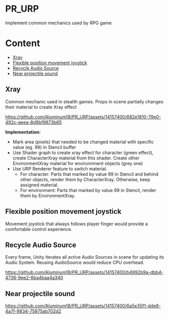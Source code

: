 # PR_URP
Implement common mechanics used by RPG game
# Content
- [Xray](#xray)
- [Flexible position movement joystick](#flexible-position-movement-joystick)
- [Recycle Audio Source](#recycle-audio-source)
- [Near projectile sound](#near-projectile-soud)

## Xray
Common mechanic used in stealth games. Props in scene partially changes their material to create Xray effect

https://github.com/Aluminum18/PR_URP/assets/14157400/682e1810-79e0-492c-aeea-8d9bf9873b85

**Implementation:**
- Mark area (pixels) that needed to be changed material with specific value (eg. 99) in Stencil buffer
- Use Shader graph to create xray effect for character (green effect), create CharacterXray material from this shader. Create other EnvironmentXray material for environmnent objects (grey one)
- Use URP Renderer feature to switch material.
  - For character: Parts that marked by value 99 in Stencil and behind other objects, render them by CharacterXray. Otherwise, keep assigned material.
  - For environment: Parts that marked by value 99 in Stencil, render them by EnvironmentXray.

## Flexible position movement joystick
Movement joystick that always follows player finger would provide a comfortable control experience.

## Recycle Audio Source
Every frame, Unity iterates all active Audio Sources in scene for updating its Audio System. Reusing AudioSource would reduce CPU overhead.

https://github.com/Aluminum18/PR_URP/assets/14157400/b4992b9a-dbb4-4736-9ee2-6ba4baa4a340

## Near projectile sound

https://github.com/Aluminum18/PR_URP/assets/14157400/6a5e35f1-dde8-4a7f-9834-75875ab702d2

